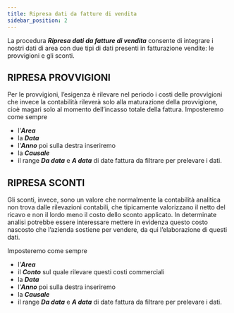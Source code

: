 ```yaml
---
title: Ripresa dati da fatture di vendita
sidebar_position: 2
---
```


La procedura ***Ripresa dati da fatture di vendita*** consente di integrare i nostri dati di area con due tipi di dati presenti in fatturazione vendite: le provvigioni e gli sconti.

## RIPRESA PROVVIGIONI
Per le provvigioni, l’esigenza è rilevare nel periodo i costi delle provvigioni che invece la contabilità rileverà solo alla maturazione della provvigione, cioè magari solo al momento dell’incasso totale della fattura. Imposteremo come sempre 
- l’***Area***
- la ***Data*** 
- l’***Anno***
poi sulla destra inseriremo 
- la ***Causale*** 
- il range ***Da data*** e ***A data*** di date fattura da filtrare per prelevare i dati.


## RIPRESA SCONTI
Gli sconti, invece, sono un valore che normalmente la contabilità analitica non trova dalle rilevazioni contabili, che tipicamente valorizzano il netto del ricavo e non il lordo meno il costo dello sconto applicato. In determinate analisi potrebbe essere interessare mettere in evidenza questo costo nascosto che l’azienda sostiene per vendere, da qui l’elaborazione di questi dati.

Imposteremo come sempre 
- l’***Area***
- il ***Conto*** sul quale rilevare questi costi commerciali
- la ***Data***
- l’***Anno***
poi sulla destra inseriremo 
- la ***Causale*** 
- il range ***Da data*** e ***A data*** di date fattura da filtrare per prelevare i dati.
